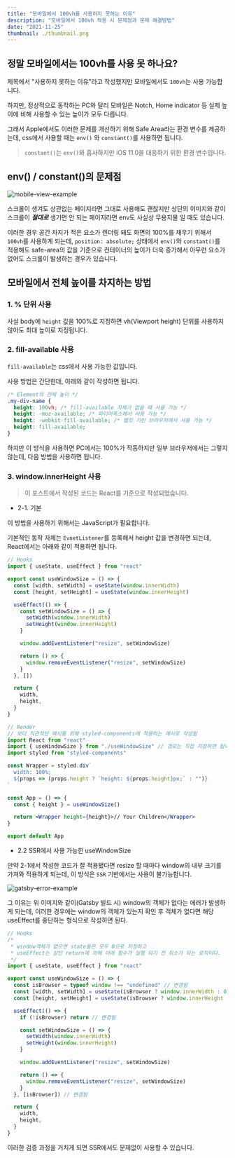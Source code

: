 ```yaml
---
title: "모바일에서 100vh를 사용하지 못하는 이유"
description: "모바일에서 100vh 적용 시 문제점과 문제 해결방법"
date: "2021-11-25"
thumbnail: ./thumbnail.png
---
```


## 정말 모바일에서는 100vh를 사용 못 하나요?

제목에서 "사용하지 못하는 이유"라고 작성했지만 모바일에서도 `100vh`는 사용 가능합니다.

하지만, 정상적으로 동작하는 PC와 달리 모바일은 Notch, Home indicator 등 실제 높이에 비해 사용할 수 있는 높이가 모두 다릅니다.

그래서 Apple에서도 이러한 문제를 개선하기 위해 Safe Area라는 환경 변수를 제공하는데, css에서 사용할 때는 `env()` 와 `constant()`를 사용하면 됩니다.

> `constant()`는 `env()`와 흡사하지만 iOS 11.0을 대응하기 위한 환경 변수입니다.

## env() / constant()의 문제점

![mobile-view-example](https://images.velog.io/images/nomorebuild/post/c49aa0be-6cac-4ead-a34b-31c82b7f3a16/mobile-view-example.png)

스크롤이 생겨도 상관없는 페이지라면 그대로 사용해도 괜찮지만 상단의 이미지와 같이 스크롤이 **_절대로_** 생기면 안 되는 페이지라면 env도 사실상 무용지물 일 때도 있습니다.

이러한 경우 공간 차지가 적은 요소가 렌더링 돼도 화면의 100%를 채우기 위해서 `100vh`를 사용하게 되는데, `position: absolute;` 상태에서 `env()`와 `constant()`를 적용해도 safe-area의 값을 기준으로 컨테이너의 높이가 더욱 증가해서 아무런 요소가 없어도 스크롤이 발생하는 경우가 있습니다.

## 모바일에서 전체 높이를 차지하는 방법

### 1. % 단위 사용

사실 body에 `height` 값을 100%로 지정하면 vh(Viewport height) 단위를 사용하지 않아도 최대 높이로 지정됩니다.

### 2. fill-available 사용

`fill-available`는 css에서 사용 가능한 값입니다.

사용 방법은 간단한데, 아래와 같이 작성하면 됩니다.

```css
/* Element의 전체 높이 */
.my-div-name {
  height: 100vh; /* fill-available 자체가 없을 때 사용 가능 */
  height: -moz-available; /* 파이어폭스에서 사용 가능 */
  height: -webkit-fill-available; /* 웹킷 기반 브라우저에서 사용 가능 */
  height: fill-available;
}
```

하지만 이 방식을 사용하면 PC에서는 100%가 작동하지만 일부 브라우저에서는 그렇지 않는데, 다음 방법을 사용하면 됩니다.

### 3. window.innerHeight 사용

> 이 포스트에서 작성된 코드는 React를 기준으로 작성되었습니다.

- 2-1. 기본

이 방법을 사용하기 위해서는 JavaScript가 필요합니다.

기본적인 동작 자체는 `EvnetListener`를 등록해서 height 값을 변경하면 되는데, React에서는 아래와 같이 적용하면 됩니다.

```jsx
// Hooks
import { useState, useEffect } from "react"

export const useWindowSize = () => {
  const [width, setWidth] = useState(window.innerWidth)
  const [height, setHeight] = useState(window.innerHeight)

  useEffect(() => {
    const setWindowSize = () => {
      setWidth(window.innerWidth)
      setHeight(window.innerHeight)
    }

    window.addEventListener("resize", setWindowSize)

    return () => {
      window.removeEventListener("resize", setWindowSize)
    }
  }, [])

  return {
    width,
    height,
  }
}
```

```jsx
// Render
// 보다 직관적인 예시를 위해 styled-components에 적용하는 예시로 작성됨
import React from "react"
import { useWindowSize } from "./useWindowSize" // 경로는 직접 지정하면 됩니다.
import styled from "styled-components"

const Wrapper = styled.div`
  width: 100%;
  ${props => (props.height ? `height: ${props.height}px;` : "")}
`

const App = () => {
  const { height } = useWindowSize()

  return <Wrapper height={height}>// Your Children</Wrapper>
}

export default App
```

- 2.2 SSR에서 사용 가능한 useWindowSize

만약 2-1에서 작성한 코드가 잘 적용됐다면 resize 할 때마다 window의 내부 크기를 가져와 적용하게 되는데, 이 방식은 `SSR` 기반에서는 사용이 불가능합니다.

![gatsby-error-example](https://images.velog.io/images/nomorebuild/post/337e4ada-c25d-45b4-beee-f15572a50c04/gatsby-error-example.png)

그 이유는 위 이미지와 같이(Gatsby 빌드 시) window의 객체가 없다는 에러가 발생하게 되는데, 이러한 경우에는 window의 객체가 있는지 확인 후 객체가 없다면 해당 useEffect를 중단하는 형식으로 작성하면 된다.

```jsx
// Hooks
/*
 * window객체가 없으면 state들은 모두 0으로 지정하고
 * useEffect는 상단 return에 의해 아래 함수가 실행 되기 전 취소가 되는 로직이다.
 */
import { useState, useEffect } from "react"

export const useWindowSize = () => {
  const isBrowser = typeof window !== "undefined" // 변경됨
  const [width, setWidth] = useState(isBrowser ? window.innerWidth : 0) // 변경됨
  const [height, setHeight] = useState(isBrowser ? window.innerHeight : 0) // 변경됨

  useEffect(() => {
    if (!isBrowser) return // 변경됨

    const setWindowSize = () => {
      setWidth(window.innerWidth)
      setHeight(window.innerHeight)
    }

    window.addEventListener("resize", setWindowSize)

    return () => {
      window.removeEventListener("resize", setWindowSize)
    }
  }, [isBrowser]) // 변경됨

  return {
    width,
    height,
  }
}
```

이러한 검증 과정을 거치게 되면 SSR에서도 문제없이 사용할 수 있습니다.
